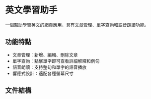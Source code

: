 # 英文學習助手

一個幫助學習英文的網頁應用，具有文章管理、單字查詢和語音朗讀功能。

## 功能特點

- 文章管理：新增、編輯、刪除文章
- 單字查詢：點擊單字即可查看詳細解釋和例句
- 語音朗讀：支持整句和單字的語音播放
- 響應式設計：適配各種螢幕尺寸

## 文件結構

</file>